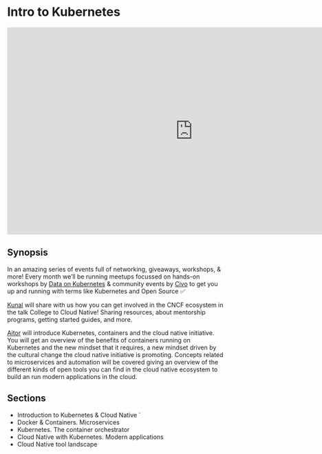 # Intro to Kubernetes

<iframe width="862" height="482" src="https://www.youtube.com/embed/UZpzJZ_iwW8" title="YouTube video player" frameborder="0" allow="accelerometer; autoplay; clipboard-write; encrypted-media; gyroscope; picture-in-picture" allowfullscreen></iframe>


## Synopsis

In an amazing series of events full of networking, giveaways, workshops, & more! Every month we’ll be running meetups focussed on hands-on workshops by [Data on Kubernetes](https://dok.community/) & community events by [Civo](https://twitter.com/CivoCloud) to get you up and running with terms like Kubernetes and Open Source ✅


[Kunal](https://twitter.com/kunalstwt) will share with us how you can get involved in the CNCF ecosystem in the talk College to Cloud Native! Sharing resources, about mentorship programs, getting started guides, and more.

[Aitor](https://www.linkedin.com/in/aitor-artola/?locale=es_ES) will introduce Kubernetes, containers and the cloud native initiative. You will get an overview of the benefits of containers running on Kubernetes and the new mindset that it requires, a new mindset driven by the cultural change the cloud native initiative is promoting. Concepts related to microservices and automation will be covered giving an overview of the different kinds of open tools you can find in the cloud native ecosystem to build an run modern applications in the cloud. 

## Sections 

- Introduction to Kubernetes & Cloud Native `
- Docker & Containers. Microservices 
- Kubernetes. The container orchestrator 
- Cloud Native with Kubernetes. Modern applications 
- Cloud Native tool landscape
